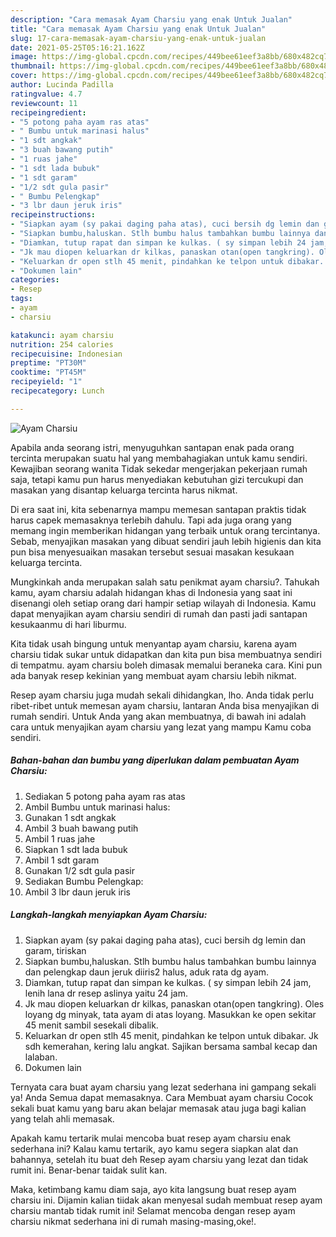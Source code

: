 ```yaml
---
description: "Cara memasak Ayam Charsiu yang enak Untuk Jualan"
title: "Cara memasak Ayam Charsiu yang enak Untuk Jualan"
slug: 17-cara-memasak-ayam-charsiu-yang-enak-untuk-jualan
date: 2021-05-25T05:16:21.162Z
image: https://img-global.cpcdn.com/recipes/449bee61eef3a8bb/680x482cq70/ayam-charsiu-foto-resep-utama.jpg
thumbnail: https://img-global.cpcdn.com/recipes/449bee61eef3a8bb/680x482cq70/ayam-charsiu-foto-resep-utama.jpg
cover: https://img-global.cpcdn.com/recipes/449bee61eef3a8bb/680x482cq70/ayam-charsiu-foto-resep-utama.jpg
author: Lucinda Padilla
ratingvalue: 4.7
reviewcount: 11
recipeingredient:
- "5 potong paha ayam ras atas"
- " Bumbu untuk marinasi halus"
- "1 sdt angkak"
- "3 buah bawang putih"
- "1 ruas jahe"
- "1 sdt lada bubuk"
- "1 sdt garam"
- "1/2 sdt gula pasir"
- " Bumbu Pelengkap"
- "3 lbr daun jeruk iris"
recipeinstructions:
- "Siapkan ayam (sy pakai daging paha atas), cuci bersih dg lemin dan garam, tiriskan"
- "Siapkan bumbu,haluskan. Stlh bumbu halus tambahkan bumbu lainnya dan pelengkap daun jeruk diiris2 halus, aduk rata dg ayam."
- "Diamkan, tutup rapat dan simpan ke kulkas. ( sy simpan lebih 24 jam, lenih lana dr resep aslinya yaitu 24 jam."
- "Jk mau diopen keluarkan dr kilkas, panaskan otan(open tangkring). Oles loyang dg minyak, tata ayam di atas loyang. Masukkan ke open sekitar 45 menit sambil sesekali dibalik."
- "Keluarkan dr open stlh 45 menit, pindahkan ke telpon untuk dibakar. Jk sdh kemerahan, kering lalu angkat. Sajikan bersama sambal kecap dan lalaban."
- "Dokumen lain"
categories:
- Resep
tags:
- ayam
- charsiu

katakunci: ayam charsiu 
nutrition: 254 calories
recipecuisine: Indonesian
preptime: "PT30M"
cooktime: "PT45M"
recipeyield: "1"
recipecategory: Lunch

---
```



![Ayam Charsiu](https://img-global.cpcdn.com/recipes/449bee61eef3a8bb/680x482cq70/ayam-charsiu-foto-resep-utama.jpg)

Apabila anda seorang istri, menyuguhkan santapan enak pada orang tercinta merupakan suatu hal yang membahagiakan untuk kamu sendiri. Kewajiban seorang  wanita Tidak sekedar mengerjakan pekerjaan rumah saja, tetapi kamu pun harus menyediakan kebutuhan gizi tercukupi dan masakan yang disantap keluarga tercinta harus nikmat.

Di era  saat ini, kita sebenarnya mampu memesan santapan praktis tidak harus capek memasaknya terlebih dahulu. Tapi ada juga orang yang memang ingin memberikan hidangan yang terbaik untuk orang tercintanya. Sebab, menyajikan masakan yang dibuat sendiri jauh lebih higienis dan kita pun bisa menyesuaikan masakan tersebut sesuai masakan kesukaan keluarga tercinta. 



Mungkinkah anda merupakan salah satu penikmat ayam charsiu?. Tahukah kamu, ayam charsiu adalah hidangan khas di Indonesia yang saat ini disenangi oleh setiap orang dari hampir setiap wilayah di Indonesia. Kamu dapat menyajikan ayam charsiu sendiri di rumah dan pasti jadi santapan kesukaanmu di hari liburmu.

Kita tidak usah bingung untuk menyantap ayam charsiu, karena ayam charsiu tidak sukar untuk didapatkan dan kita pun bisa membuatnya sendiri di tempatmu. ayam charsiu boleh dimasak memalui beraneka cara. Kini pun ada banyak resep kekinian yang membuat ayam charsiu lebih nikmat.

Resep ayam charsiu juga mudah sekali dihidangkan, lho. Anda tidak perlu ribet-ribet untuk memesan ayam charsiu, lantaran Anda bisa menyajikan di rumah sendiri. Untuk Anda yang akan membuatnya, di bawah ini adalah cara untuk menyajikan ayam charsiu yang lezat yang mampu Kamu coba sendiri.

<!--inarticleads1-->

##### Bahan-bahan dan bumbu yang diperlukan dalam pembuatan Ayam Charsiu:

1. Sediakan 5 potong paha ayam ras atas
1. Ambil  Bumbu untuk marinasi halus:
1. Gunakan 1 sdt angkak
1. Ambil 3 buah bawang putih
1. Ambil 1 ruas jahe
1. Siapkan 1 sdt lada bubuk
1. Ambil 1 sdt garam
1. Gunakan 1/2 sdt gula pasir
1. Sediakan  Bumbu Pelengkap:
1. Ambil 3 lbr daun jeruk iris




<!--inarticleads2-->

##### Langkah-langkah menyiapkan Ayam Charsiu:

1. Siapkan ayam (sy pakai daging paha atas), cuci bersih dg lemin dan garam, tiriskan
1. Siapkan bumbu,haluskan. Stlh bumbu halus tambahkan bumbu lainnya dan pelengkap daun jeruk diiris2 halus, aduk rata dg ayam.
1. Diamkan, tutup rapat dan simpan ke kulkas. ( sy simpan lebih 24 jam, lenih lana dr resep aslinya yaitu 24 jam.
1. Jk mau diopen keluarkan dr kilkas, panaskan otan(open tangkring). Oles loyang dg minyak, tata ayam di atas loyang. Masukkan ke open sekitar 45 menit sambil sesekali dibalik.
1. Keluarkan dr open stlh 45 menit, pindahkan ke telpon untuk dibakar. Jk sdh kemerahan, kering lalu angkat. Sajikan bersama sambal kecap dan lalaban.
1. Dokumen lain




Ternyata cara buat ayam charsiu yang lezat sederhana ini gampang sekali ya! Anda Semua dapat memasaknya. Cara Membuat ayam charsiu Cocok sekali buat kamu yang baru akan belajar memasak atau juga bagi kalian yang telah ahli memasak.

Apakah kamu tertarik mulai mencoba buat resep ayam charsiu enak sederhana ini? Kalau kamu tertarik, ayo kamu segera siapkan alat dan bahannya, setelah itu buat deh Resep ayam charsiu yang lezat dan tidak rumit ini. Benar-benar taidak sulit kan. 

Maka, ketimbang kamu diam saja, ayo kita langsung buat resep ayam charsiu ini. Dijamin kalian tiidak akan menyesal sudah membuat resep ayam charsiu mantab tidak rumit ini! Selamat mencoba dengan resep ayam charsiu nikmat sederhana ini di rumah masing-masing,oke!.

